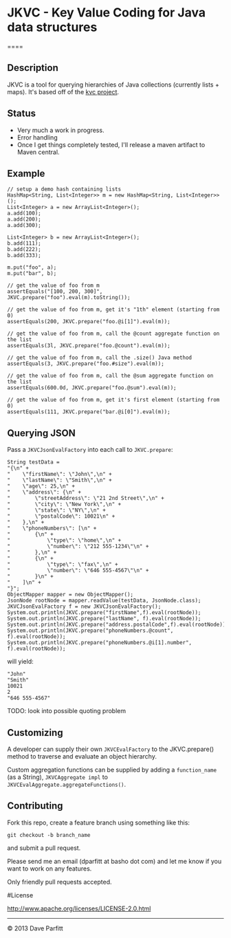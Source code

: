# JKVC - Key Value Coding for Java data structures
====

## Description 

JKVC is a tool for querying hierarchies of Java collections (currently lists + maps). It's based off of the [kvc project](https://github.com/etrepum/kvc).

## Status

- Very much a work in progress. 
- Error handling
- Once I get things completely tested, I'll release a maven artifact to Maven central.



## Example

```
// setup a demo hash containing lists
HashMap<String, List<Integer>> m = new HashMap<String, List<Integer>>();
List<Integer> a = new ArrayList<Integer>();
a.add(100);
a.add(200);
a.add(300);

List<Integer> b = new ArrayList<Integer>();
b.add(111);
b.add(222);
b.add(333);

m.put("foo", a);
m.put("bar", b);

// get the value of foo from m
assertEquals("[100, 200, 300]", JKVC.prepare("foo").eval(m).toString());

// get the value of foo from m, get it's "1th" element (starting from 0)
assertEquals(200, JKVC.prepare("foo.@i[1]").eval(m));

// get the value of foo from m, call the @count aggregate function on the list
assertEquals(3l, JKVC.prepare("foo.@count").eval(m));

// get the value of foo from m, call the .size() Java method
assertEquals(3, JKVC.prepare("foo.#size").eval(m));

// get the value of foo from m, call the @sum aggregate function on the list
assertEquals(600.0d, JKVC.prepare("foo.@sum").eval(m));

// get the value of foo from m, get it's first element (starting from 0)
assertEquals(111, JKVC.prepare("bar.@i[0]").eval(m));
```

## Querying JSON

Pass a `JKVCJsonEvalFactory` into each call to `JKVC.prepare`:

```
String testData = 
"{\n" +
"    \"firstName\": \"John\",\n" +
"    \"lastName\": \"Smith\",\n" +
"    \"age\": 25,\n" +
"    \"address\": {\n" +
"        \"streetAddress\": \"21 2nd Street\",\n" +
"        \"city\": \"New York\",\n" +
"        \"state\": \"NY\",\n" +
"        \"postalCode\": 10021\n" +
"    },\n" +
"    \"phoneNumbers\": [\n" +
"        {\n" +
"            \"type\": \"home\",\n" +
"            \"number\": \"212 555-1234\"\n" +
"        },\n" +
"        {\n" +
"            \"type\": \"fax\",\n" +
"            \"number\": \"646 555-4567\"\n" +
"        }\n" +
"    ]\n" +
"}";
ObjectMapper mapper = new ObjectMapper();
JsonNode rootNode = mapper.readValue(testData, JsonNode.class);
JKVCJsonEvalFactory f = new JKVCJsonEvalFactory();
System.out.println(JKVC.prepare("firstName",f).eval(rootNode));
System.out.println(JKVC.prepare("lastName", f).eval(rootNode));
System.out.println(JKVC.prepare("address.postalCode",f).eval(rootNode));
System.out.println(JKVC.prepare("phoneNumbers.@count", f).eval(rootNode));
System.out.println(JKVC.prepare("phoneNumbers.@i[1].number", f).eval(rootNode));
```

will yield:

```
"John"
"Smith"
10021
2
"646 555-4567"
```
TODO: look into possible quoting problem

## Customizing

A developer can supply their own `JKVCEvalFactory` to the JKVC.prepare() method to traverse and evaluate an object hierarchy.

Custom aggregation functions can be supplied by adding a `function_name` (as a String), `JKVCAggregate impl` to `JKVCEvalAggregate.aggregateFunctions()`.


## Contributing

Fork this repo, create a feature branch using something like this:
	
	git checkout -b branch_name
	
and submit a pull request. 

Please send me an email (dparfitt at basho dot com) and let me know if you want to work on any features.

Only friendly pull requests accepted.

#License

http://www.apache.org/licenses/LICENSE-2.0.html

---

© 2013 Dave Parfitt
